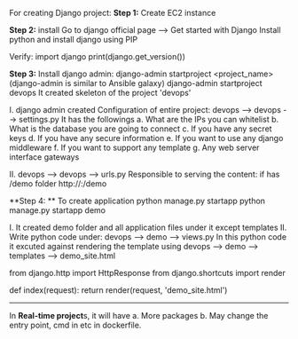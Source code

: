 For creating Django project:
**Step 1:** Create EC2 instance

**Step 2:** install
Go to django official page --> Get started with Django
Install python and install django using PIP

Verify:
import django
print(django.get_version())

**Step 3:** Install django admin:
django-admin startproject <project_name> (django-admin is similar to Ansible galaxy)
django-admin startproject devops
It created skeleton of the project 'devops'

I. django admin created Configuration of entire project: devops --> devops --> settings.py 
It has the followings
a. What are the IPs you can whitelist
b. What is the database you are going to connect
c. If you have any secret keys
d. If you have any secure information
e. If you want to use any django middleware
f. If you want to support any template
g. Any web server interface gateways

II. devops --> devops --> urls.py
Responsible to serving the content: if has /demo folder
http://<IP>:<port>/demo

**Step 4: ** To create application
python manage.py startapp <App name>
python manage.py startapp demo

I. It created demo folder and all application files under it except templates
II. Write python code under: devops --> demo --> views.py 
   In this python code it excuted against rendering the template using devops --> demo --> templates --> demo_site.html

from django.http import HttpResponse
from django.shortcuts import render

def index(request):
    return render(request, 'demo_site.html')

-----------------------------------------------------------------------------------------------------------

In **Real-time project**s, it will have 
a. More packages
b. May change the entry point, cmd in etc in dockerfile.
